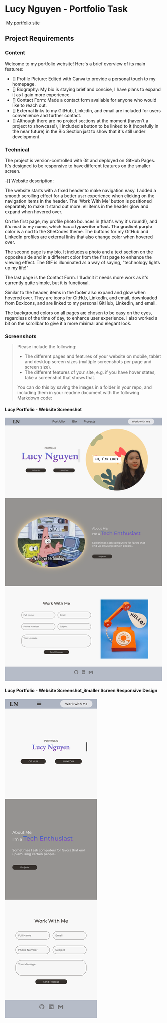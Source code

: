 # Lucy Nguyen - Portfolio Task
​
[My portfolio site](https://duong-28.github.io/)
​
## Project Requirements

### Content
Welcome to my portfolio website! Here's a brief overview of its main features:

- [] Profile Picture: Edited with Canva to provide a personal touch to my homepage. 
- [] Biography: My bio is staying brief and concise, I have plans to expand it as I gain more experience.
- [] Contact Form: Made a contact form available for anyone who would like to reach out. 
- [] External links to my GitHub, LinkedIn, and email are included for users convenience and further contact.
- [] Although there are no project sections at the moment (haven't a project to showcase!), I included a button to be linked to it (hopefully in the near future) in the Bio Section just to show that it's still under development. 
​
### Technical
The project is version-controlled with Git and deployed on GitHub Pages. It's designed to be responsive to have different features on the smaller screen.

-[] Website description: 

The website starts with a fixed header to make navigation easy. I added a smooth scrolling effect for a better user experience when clicking on the navigation items in the header. The 'Work With Me' button is positioned separately to make it stand out more. All items in the header glow and expand when hovered over.

On the first page, my profile photo bounces in (that's why it's round!), and it's next to my name, which has a typewriter effect. The gradient purple color is a nod to the SheCodes theme. The buttons for my GitHub and LinkedIn profiles are external links that also change color when hovered over.

The second page is my bio. It includes a photo and a text section on the opposite side and in a different color from the first page to enhance the viewing effect. The GIF is illuminated as a way of saying, "technology lights up my life!"

The last page is the Contact Form. I'll admit it needs more work as it's currently quite simple, but it is functional.

Similar to the header, items in the footer also expand and glow when hovered over. They are icons for GitHub, LinkedIn, and email, downloaded from Boxicons, and are linked to my personal GitHub, LinkedIn, and email.

The background colors on all pages are chosen to be easy on the eyes, regardless of the time of day, to enhance user experience. I also worked a bit on the scrollbar to give it a more minimal and elegant look.
​
### Screenshots
> Please include the following:
> - The different pages and features of your website on mobile, tablet and desktop screen sizes (multiple screenshots per page and screen size).
> - The different features of your site, e.g. if you have hover states, take a screenshot that shows that.  
> 
> You can do this by saving the images in a folder in your repo, and including them in your readme document with the following Markdown code: 

####  Lucy Portfolio - Website Screenshot
![Lucy Portfolio - Website Screenshot](Screenshot.png)

####  Lucy Portfolio - Website Screenshot_Smaller Screen Responsive Design
![Smaller Screen Responsive Design](Screenshot2.png)